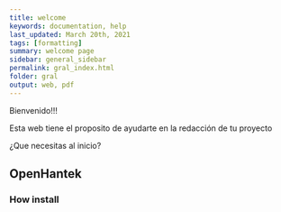 ```yaml
---
title: welcome
keywords: documentation, help
last_updated: March 20th, 2021
tags: [formatting]
summary: welcome page
sidebar: general_sidebar
permalink: gral_index.html
folder: gral
output: web, pdf
---
```


Bienvenido!!!

Esta web tiene el proposito de ayudarte en la redacción de tu proyecto

¿Que necesitas al inicio?


## OpenHantek

### How install

